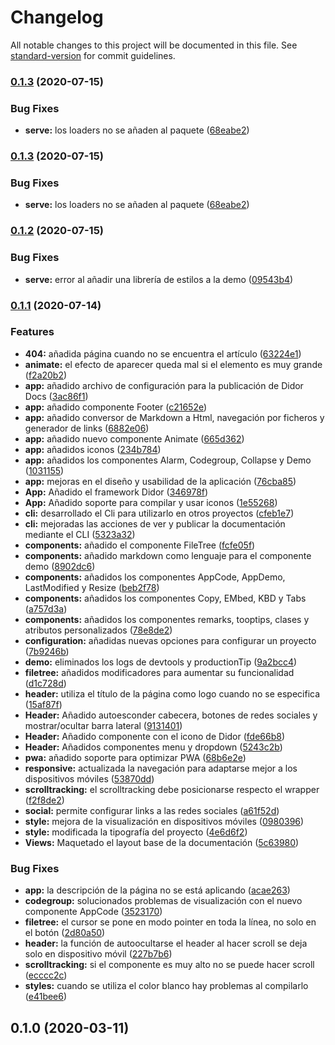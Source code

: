# Changelog

All notable changes to this project will be documented in this file. See [standard-version](https://github.com/conventional-changelog/standard-version) for commit guidelines.

### [0.1.3](https://github.com/fvena/didor-docs/compare/v0.1.2...v0.1.3) (2020-07-15)


### Bug Fixes

* **serve:** los loaders no se añaden al paquete ([68eabe2](https://github.com/fvena/didor-docs/commit/68eabe25586386d29c3382ef2ac261e887a5c157))

### [0.1.3](https://github.com/fvena/didor-docs/compare/v0.1.2...v0.1.3) (2020-07-15)


### Bug Fixes

* **serve:** los loaders no se añaden al paquete ([68eabe2](https://github.com/fvena/didor-docs/commit/68eabe25586386d29c3382ef2ac261e887a5c157))

### [0.1.2](https://github.com/fvena/didor-docs/compare/v0.1.1...v0.1.2) (2020-07-15)


### Bug Fixes

* **serve:** error al añadir una librería de estilos a la demo ([09543b4](https://github.com/fvena/didor-docs/commit/09543b4a5575985ac34e69172f1fe1f40180d421))

### [0.1.1](https://github.com/fvena/didor-docs/compare/v0.1.0...v0.1.1) (2020-07-14)


### Features

* **404:** añadida página cuando no se encuentra el artículo ([63224e1](https://github.com/fvena/didor-docs/commit/63224e12a3f0a9acdcbf74d1966e489ce1e638a0))
* **animate:** el efecto de aparecer queda mal si el elemento es muy grande ([f2a20b2](https://github.com/fvena/didor-docs/commit/f2a20b2721a633c62d53af22bdf9d9397253be6b))
* **app:** añadido archivo de configuración para la publicación de Didor Docs ([3ac86f1](https://github.com/fvena/didor-docs/commit/3ac86f1ac91f7a689137434b5d4d19d49e61a2f0))
* **app:** añadido componente Footer ([c21652e](https://github.com/fvena/didor-docs/commit/c21652eba4e6a63e8d75e3680d5449cd9136c454))
* **app:** añadido conversor de Markdown a Html, navegación por ficheros y generador de links ([6882e06](https://github.com/fvena/didor-docs/commit/6882e06581f45bd5c039f7aaa879fe6424c7485c))
* **app:** añadido nuevo componente Animate ([665d362](https://github.com/fvena/didor-docs/commit/665d362b93c5e9b97fde750577e99560ce182b0d))
* **app:** añadidos iconos ([234b784](https://github.com/fvena/didor-docs/commit/234b784c37caaeeaab1ef698a1e3df0352037462))
* **app:** añadidos los componentes Alarm, Codegroup, Collapse y Demo ([1031155](https://github.com/fvena/didor-docs/commit/1031155586da6ce82d850fb779263ebb284f5a06))
* **app:** mejoras en el diseño y usabilidad de la aplicación ([76cba85](https://github.com/fvena/didor-docs/commit/76cba8594b3eab902c26c5abf3eec1e689f1426c))
* **App:** Añadido el framework Didor ([346978f](https://github.com/fvena/didor-docs/commit/346978fd4aeb9dcb18d31060447743195d611e16))
* **App:** Añadido soporte para compilar y usar iconos ([1e55268](https://github.com/fvena/didor-docs/commit/1e55268f1b0fef63a01b31c0e4ff080aa1631146))
* **cli:** desarrollado el Cli para utilizarlo en otros proyectos ([cfeb1e7](https://github.com/fvena/didor-docs/commit/cfeb1e7875a27810d55c5ff4b443d98eec59c6a0))
* **cli:** mejoradas las acciones de ver y publicar la documentación mediante el CLI ([5323a32](https://github.com/fvena/didor-docs/commit/5323a32eecb30858a8036d7273b041b2a5b37760))
* **components:** añadido el componente FileTree ([fcfe05f](https://github.com/fvena/didor-docs/commit/fcfe05fef8c8cd13d359c56a9972221931c02b6b))
* **components:** añadido markdown como lenguaje para el componente demo ([8902dc6](https://github.com/fvena/didor-docs/commit/8902dc651a994cf7cff70289aecdbb63d6c7ad56))
* **components:** añadidos los componentes AppCode, AppDemo, LastModified y Resize ([beb2f78](https://github.com/fvena/didor-docs/commit/beb2f781f9a6cedffe60aaafa7bfd2d12f3d22f8))
* **components:** añadidos los componentes Copy, EMbed, KBD y Tabs ([a757d3a](https://github.com/fvena/didor-docs/commit/a757d3ac7917570fab9940ade2ad943428d307db))
* **components:** añadidos los componentes remarks, tooptips, clases y atributos personalizados ([78e8de2](https://github.com/fvena/didor-docs/commit/78e8de269327ab848012804d78b82ff54f169184))
* **configuration:** añadidas nuevas opciones para configurar un proyecto ([7b9246b](https://github.com/fvena/didor-docs/commit/7b9246b37860b9b6b6184931319b440df65350e3))
* **demo:** eliminados los logs de devtools y productionTip ([9a2bcc4](https://github.com/fvena/didor-docs/commit/9a2bcc4bff15864c42007c071714eebb3f9dd86d))
* **filetree:** añadidos modificadores para aumentar su funcionalidad ([d1c728d](https://github.com/fvena/didor-docs/commit/d1c728df5d6921cf30280c308ded1efe752bc984))
* **header:** utiliza el título de la página como logo cuando no se especifica ([15af87f](https://github.com/fvena/didor-docs/commit/15af87f04783276b6554ee4234a88f537f628c5f))
* **Header:** Añadido autoesconder cabecera, botones de redes sociales y mostrar/ocultar barra lateral ([9131401](https://github.com/fvena/didor-docs/commit/913140147d05f53e66398893a1a33797abdcc07a))
* **Header:** Añadido componente con el icono de Didor ([fde66b8](https://github.com/fvena/didor-docs/commit/fde66b88d44a736e65daa74a155ea5a897fbea61))
* **Header:** Añadidos componentes menu y dropdown ([5243c2b](https://github.com/fvena/didor-docs/commit/5243c2b4cd463af1f26b25726c50ce1f6820f924))
* **pwa:** añadido soporte para optimizar PWA ([68b6e2e](https://github.com/fvena/didor-docs/commit/68b6e2e6f949ca821a73f75eed5a659744fc642a))
* **responsive:** actualizada la navegación para adaptarse mejor a los dispositivos móviles ([53870dd](https://github.com/fvena/didor-docs/commit/53870dd8662818671754c8b93276fddd4f9af976))
* **scrolltracking:** el scrolltracking debe posicionarse respecto el wrapper ([f2f8de2](https://github.com/fvena/didor-docs/commit/f2f8de28970cfd26403d1a189a3bf5880a5a640b))
* **social:** permite configurar links a las redes sociales ([a61f52d](https://github.com/fvena/didor-docs/commit/a61f52d64b3fa6153125ae6db6a578e4ae7c1c75))
* **style:** mejora de la visualización en dispositivos móviles ([0980396](https://github.com/fvena/didor-docs/commit/0980396acf7ae54b8b20c7ca2a27425539de8eb2))
* **style:** modificada la tipografía del proyecto ([4e6d6f2](https://github.com/fvena/didor-docs/commit/4e6d6f296f0cbe368e9d74759081c3fd26a31250))
* **Views:** Maquetado el layout base de la documentación ([5c63980](https://github.com/fvena/didor-docs/commit/5c63980d367f1dd73bb9412fa1b1fa41e295f3e2))


### Bug Fixes

* **app:** la descripción de la página no se está aplicando ([acae263](https://github.com/fvena/didor-docs/commit/acae263f537d24a32eb60ba2b37c870d0e099fd3))
* **codegroup:** solucionados problemas de visualización con el nuevo componente AppCode ([3523170](https://github.com/fvena/didor-docs/commit/35231701725e701d088f1927e82ccb27304067b8))
* **filetree:** el cursor se pone en modo pointer en toda la línea, no solo en el botón ([2d80a50](https://github.com/fvena/didor-docs/commit/2d80a50c299f1a544b1ba427c2912515af010792))
* **header:** la función de autoocultarse el header al hacer scroll se deja solo en dispositivo móvil ([227b7b6](https://github.com/fvena/didor-docs/commit/227b7b68fa100776b77a682be46289e310039f91))
* **scrolltracking:** si el componente es muy alto no se puede hacer scroll ([ecccc2c](https://github.com/fvena/didor-docs/commit/ecccc2ce58a5528f8b6f0993da6bbb89a0442407))
* **styles:** cuando se utiliza el color blanco hay problemas al compilarlo ([e41bee6](https://github.com/fvena/didor-docs/commit/e41bee60fffe731c3dbb9b78bbba9145a7899a24))

## 0.1.0 (2020-03-11)
